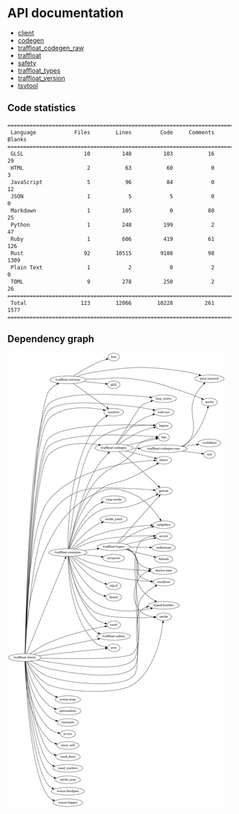 # API documentation
- [client](./client)
- [codegen](./codegen)
- [traffloat_codegen_raw](./traffloat_codegen_raw)
- [traffloat](./traffloat)
- [safety](./safety)
- [traffloat_types](./traffloat_types)
- [traffloat_version](./traffloat_version)
- [tsvtool](./tsvtool)

## Code statistics
```
===============================================================================
 Language            Files        Lines         Code     Comments       Blanks
===============================================================================
 GLSL                   10          148          103           16           29
 HTML                    2           63           60            0            3
 JavaScript              5           96           84            0           12
 JSON                    1            5            5            0            0
 Markdown                1          105            0           80           25
 Python                  1          248          199            2           47
 Ruby                    1          606          419           61          126
 Rust                   92        10515         9108           98         1309
 Plain Text              1            2            0            2            0
 TOML                    9          278          250            2           26
===============================================================================
 Total                 123        12066        10228          261         1577
===============================================================================
```

## Dependency graph
![](./depgraph.png)
